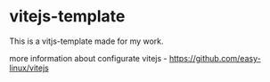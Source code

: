 # vitejs-template
This is a vitjs-template made for my work.

more information about configurate vitejs - https://github.com/easy-linux/vitejs